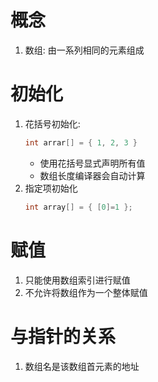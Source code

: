 # 概念

1. 数组: 由一系列相同的元素组成

# 初始化

1. 花括号初始化:
   ```c
   int arrar[] = { 1, 2, 3 }
   ```
   - 使用花括号显式声明所有值
   - 数组长度编译器会自动计算
2. 指定项初始化
   ```c
   int array[] = { [0]=1 };
   ```

# 赋值

1. 只能使用数组索引进行赋值
2. 不允许将数组作为一个整体赋值

# 与指针的关系

1. 数组名是该数组首元素的地址
